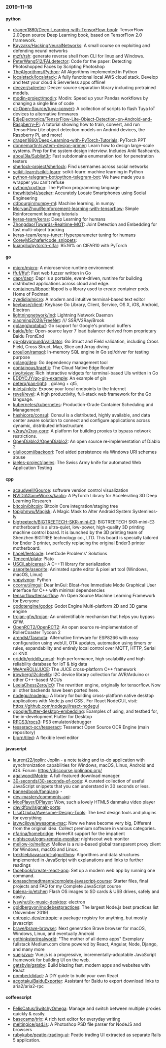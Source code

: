 ### 2019-11-18

#### python
* [dragen1860/Deep-Learning-with-TensorFlow-book](https://github.com/dragen1860/Deep-Learning-with-TensorFlow-book): TensorFlow 2.0Open source Deep Learning book, based on TensorFlow 2.0 framework.
* [Kayzaks/HackingNeuralNetworks](https://github.com/Kayzaks/HackingNeuralNetworks): A small course on exploiting and defending neural networks
* [mzfr/rsh](https://github.com/mzfr/rsh): generate reverse shell from CLI for linux and Windows.
* [PeterWang512/FALdetector](https://github.com/PeterWang512/FALdetector): Code for the paper: Detecting Photoshopped Faces by Scripting Photoshop
* [TheAlgorithms/Python](https://github.com/TheAlgorithms/Python): All Algorithms implemented in Python
* [localstack/localstack](https://github.com/localstack/localstack):  A fully functional local AWS cloud stack. Develop and test your cloud & Serverless apps offline!
* [deezer/spleeter](https://github.com/deezer/spleeter): Deezer source separation library including pretrained models.
* [modin-project/modin](https://github.com/modin-project/modin): Modin: Speed up your Pandas workflows by changing a single line of code
* [ct-Open-Source/tuya-convert](https://github.com/ct-Open-Source/tuya-convert): A collection of scripts to flash Tuya IoT devices to alternative firmwares
* [EdjeElectronics/TensorFlow-Lite-Object-Detection-on-Android-and-Raspberry-Pi](https://github.com/EdjeElectronics/TensorFlow-Lite-Object-Detection-on-Android-and-Raspberry-Pi): A tutorial showing how to train, convert, and run TensorFlow Lite object detection models on Android devices, the Raspberry Pi, and more!
* [dragen1860/Deep-Learning-with-PyTorch-Tutorials](https://github.com/dragen1860/Deep-Learning-with-PyTorch-Tutorials): PyTorch PPT
* [donnemartin/system-design-primer](https://github.com/donnemartin/system-design-primer): Learn how to design large-scale systems. Prep for the system design interview. Includes Anki flashcards.
* [aboul3la/Sublist3r](https://github.com/aboul3la/Sublist3r): Fast subdomains enumeration tool for penetration testers
* [sherlock-project/sherlock](https://github.com/sherlock-project/sherlock):  Find usernames across social networks
* [scikit-learn/scikit-learn](https://github.com/scikit-learn/scikit-learn): scikit-learn: machine learning in Python
* [python-telegram-bot/python-telegram-bot](https://github.com/python-telegram-bot/python-telegram-bot): We have made you a wrapper you can't refuse
* [python/cpython](https://github.com/python/cpython): The Python programming language
* [thewhiteh4t/seeker](https://github.com/thewhiteh4t/seeker): Accurately Locate Smartphones using Social Engineering
* [ddbourgin/numpy-ml](https://github.com/ddbourgin/numpy-ml): Machine learning, in numpy
* [MorvanZhou/Reinforcement-learning-with-tensorflow](https://github.com/MorvanZhou/Reinforcement-learning-with-tensorflow): Simple Reinforcement learning tutorials
* [keras-team/keras](https://github.com/keras-team/keras): Deep Learning for humans
* [Zhongdao/Towards-Realtime-MOT](https://github.com/Zhongdao/Towards-Realtime-MOT): Joint Detection and Embedding for fast multi-object tracking
* [keras-team/keras-tuner](https://github.com/keras-team/keras-tuner): Hyperparameter tuning for humans
* [CoreyMSchafer/code_snippets](https://github.com/CoreyMSchafer/code_snippets): 
* [kuangliu/pytorch-cifar](https://github.com/kuangliu/pytorch-cifar): 95.16% on CIFAR10 with PyTorch

#### go
* [micro/micro](https://github.com/micro/micro): A microservice runtime environment
* [ffuf/ffuf](https://github.com/ffuf/ffuf): Fast web fuzzer written in Go
* [dapr/dapr](https://github.com/dapr/dapr): Dapr is a portable, event-driven, runtime for building distributed applications across cloud and edge.
* [containers/libpod](https://github.com/containers/libpod): libpod is a library used to create container pods. Home of Podman.
* [zyedidia/micro](https://github.com/zyedidia/micro): A modern and intuitive terminal-based text editor
* [keybase/client](https://github.com/keybase/client): Keybase Go Library, Client, Service, OS X, iOS, Android, Electron
* [lightningnetwork/lnd](https://github.com/lightningnetwork/lnd): Lightning Network Daemon 
* [xiaoming2028/FreeNet](https://github.com/xiaoming2028/FreeNet): /// SSR/V2Ray/Brook 
* [golang/protobuf](https://github.com/golang/protobuf): Go support for Google's protocol buffers
* [baidu/bfe](https://github.com/baidu/bfe): Open-source layer 7 load balancer derived from proprietary Baidu FrontEnd
* [go-playground/validator](https://github.com/go-playground/validator): Go Struct and Field validation, including Cross Field, Cross Struct, Map, Slice and Array diving
* [proullon/ramsql](https://github.com/proullon/ramsql): In-memory SQL engine in Go sql/driver for testing purpose
* [golang/dep](https://github.com/golang/dep): Go dependency management tool
* [containous/traefik](https://github.com/containous/traefik): The Cloud Native Edge Router
* [rivo/tview](https://github.com/rivo/tview): Rich interactive widgets for terminal-based UIs written in Go
* [EDDYCJY/go-gin-example](https://github.com/EDDYCJY/go-gin-example): An example of gin
* [peterq/pan-light](https://github.com/peterq/pan-light): , golang + qt5, 
* [inlets/inlets](https://github.com/inlets/inlets): Expose your local endpoints to the Internet
* [revel/revel](https://github.com/revel/revel): A high productivity, full-stack web framework for the Go language.
* [kubernetes/kubernetes](https://github.com/kubernetes/kubernetes): Production-Grade Container Scheduling and Management
* [hashicorp/consul](https://github.com/hashicorp/consul): Consul is a distributed, highly available, and data center aware solution to connect and configure applications across dynamic, distributed infrastructure.
* [v2ray/v2ray-core](https://github.com/v2ray/v2ray-core): A platform for building proxies to bypass network restrictions.
* [OpenDiablo2/OpenDiablo2](https://github.com/OpenDiablo2/OpenDiablo2): An open source re-implementation of Diablo 2
* [giuliocomi/backoori](https://github.com/giuliocomi/backoori): Tool aided persistence via Windows URI schemes abuse
* [jaeles-project/jaeles](https://github.com/jaeles-project/jaeles): The Swiss Army knife for automated Web Application Testing

#### cpp
* [acaudwell/Gource](https://github.com/acaudwell/Gource): software version control visualization
* [NVIDIAGameWorks/kaolin](https://github.com/NVIDIAGameWorks/kaolin): A PyTorch Library for Accelerating 3D Deep Learning Research
* [bitcoin/bitcoin](https://github.com/bitcoin/bitcoin): Bitcoin Core integration/staging tree
* [topjohnwu/Magisk](https://github.com/topjohnwu/Magisk): A Magic Mask to Alter Android System Systemless-ly
* [bigtreetech/BIGTREETECH-SKR-mini-E3](https://github.com/bigtreetech/BIGTREETECH-SKR-mini-E3): BIGTREETECH SKR-mini-E3 motherboard is a ultra-quiet, low-power, high-quality 3D printing machine control board. It is launched by the 3D printing team of Shenzhen BIGTREE technology co., LTD. This board is specially tailored for Ender 3 printer, perfectly replacing the original Ender3 printer motherboard.
* [haoel/leetcode](https://github.com/haoel/leetcode): LeetCode Problems' Solutions
* [Tencent/plato](https://github.com/Tencent/plato): Plato
* [USCiLab/cereal](https://github.com/USCiLab/cereal): A C++11 library for serialization
* [aseprite/aseprite](https://github.com/aseprite/aseprite): Animated sprite editor & pixel art tool (Windows, macOS, Linux)
* [vnpy/vnpy](https://github.com/vnpy/vnpy): Python
* [ocornut/imgui](https://github.com/ocornut/imgui): Dear ImGui: Bloat-free Immediate Mode Graphical User interface for C++ with minimal dependencies
* [tensorflow/tensorflow](https://github.com/tensorflow/tensorflow): An Open Source Machine Learning Framework for Everyone
* [godotengine/godot](https://github.com/godotengine/godot): Godot Engine  Multi-platform 2D and 3D game engine
* [trojan-gfw/trojan](https://github.com/trojan-gfw/trojan): An unidentifiable mechanism that helps you bypass GFW.
* [OpenRCT2/OpenRCT2](https://github.com/OpenRCT2/OpenRCT2): An open source re-implementation of RollerCoaster Tycoon 2 
* [arendst/Tasmota](https://github.com/arendst/Tasmota): Alternative firmware for ESP8266 with easy configuration using webUI, OTA updates, automation using timers or rules, expandability and entirely local control over MQTT, HTTP, Serial or KNX
* [griddb/griddb_nosql](https://github.com/griddb/griddb_nosql): high performance, high scalability and high reliability database for IoT & big data
* [WeAreROLI/JUCE](https://github.com/WeAreROLI/JUCE): The JUCE cross-platform C++ framework
* [jrowberg/i2cdevlib](https://github.com/jrowberg/i2cdevlib): I2C device library collection for AVR/Arduino or other C++-based MCUs
* [LeelaChessZero/lc0](https://github.com/LeelaChessZero/lc0): The rewritten engine, originally for tensorflow. Now all other backends have been ported here.
* [nodegui/nodegui](https://github.com/nodegui/nodegui): A library for building cross-platform native desktop applications with Node.js and CSS . For React NodeGUI, visit: https://github.com/nodegui/react-nodegui 
* [google/flutter-desktop-embedding](https://github.com/google/flutter-desktop-embedding): Examples of using, and testbed for, the in-development Flutter for Desktop
* [RPCS3/rpcs3](https://github.com/RPCS3/rpcs3): PS3 emulator/debugger
* [tesseract-ocr/tesseract](https://github.com/tesseract-ocr/tesseract): Tesseract Open Source OCR Engine (main repository)
* [bjorn/tiled](https://github.com/bjorn/tiled): A flexible level editor

#### javascript
* [laurent22/joplin](https://github.com/laurent22/joplin): Joplin - a note taking and to-do application with synchronization capabilities for Windows, macOS, Linux, Android and iOS. Forum: https://discourse.joplinapp.org/
* [agalwood/Motrix](https://github.com/agalwood/Motrix): A full-featured download manager.
* [30-seconds/30-seconds-of-code](https://github.com/30-seconds/30-seconds-of-code): A curated collection of useful JavaScript snippets that you can understand in 30 seconds or less.
* [bannedbook/fanqiang](https://github.com/bannedbook/fanqiang): -
* [dev-mastery/comments-api](https://github.com/dev-mastery/comments-api): 
* [MoePlayer/DPlayer](https://github.com/MoePlayer/DPlayer):  Wow, such a lovely HTML5 danmaku video player
* [davidfowl/signalr-ports](https://github.com/davidfowl/signalr-ports): 
* [LisaDziuba/Awesome-Design-Tools](https://github.com/LisaDziuba/Awesome-Design-Tools): The best design tools and plugins for everything 
* [jaywcjlove/awesome-mac](https://github.com/jaywcjlove/awesome-mac):  Now we have become very big, Different from the original idea. Collect premium software in various categories.
* [nfarina/homebridge](https://github.com/nfarina/homebridge): HomeKit support for the impatient
* [nightscout/cgm-remote-monitor](https://github.com/nightscout/cgm-remote-monitor): nightscout web monitor
* [mellow-io/mellow](https://github.com/mellow-io/mellow): Mellow is a rule-based global transparent proxy client for Windows, macOS and Linux.
* [trekhleb/javascript-algorithms](https://github.com/trekhleb/javascript-algorithms):  Algorithms and data structures implemented in JavaScript with explanations and links to further readings
* [facebook/create-react-app](https://github.com/facebook/create-react-app): Set up a modern web app by running one command.
* [jonasschmedtmann/complete-javascript-course](https://github.com/jonasschmedtmann/complete-javascript-course): Starter files, final projects and FAQ for my Complete JavaScript course
* [balena-io/etcher](https://github.com/balena-io/etcher): Flash OS images to SD cards & USB drives, safely and easily.
* [lyswhut/lx-music-desktop](https://github.com/lyswhut/lx-music-desktop):  electron 
* [goldbergyoni/nodebestpractices](https://github.com/goldbergyoni/nodebestpractices):  The largest Node.js best practices list (November 2019)
* [entropic-dev/entropic](https://github.com/entropic-dev/entropic):   a package registry for anything, but mostly javascript   
* [brave/brave-browser](https://github.com/brave/brave-browser): Next generation Brave browser for macOS, Windows, Linux, and eventually Android
* [gothinkster/realworld](https://github.com/gothinkster/realworld): "The mother of all demo apps"  Exemplary fullstack Medium.com clone powered by React, Angular, Node, Django, and many more 
* [vuejs/vue](https://github.com/vuejs/vue):  Vue.js is a progressive, incrementally-adoptable JavaScript framework for building UI on the web.
* [gatsbyjs/gatsby](https://github.com/gatsbyjs/gatsby): Build blazing fast, modern apps and websites with React
* [pomber/didact](https://github.com/pomber/didact): A DIY guide to build your own React
* [acgotaku/BaiduExporter](https://github.com/acgotaku/BaiduExporter): Assistant for Baidu to export download links to aria2/aria2-rpc

#### coffeescript
* [FelisCatus/SwitchyOmega](https://github.com/FelisCatus/SwitchyOmega): Manage and switch between multiple proxies quickly & easily.
* [basecamp/trix](https://github.com/basecamp/trix): A rich text editor for everyday writing
* [meltingice/psd.js](https://github.com/meltingice/psd.js): A Photoshop PSD file parser for NodeJS and browsers
* [rubykube/peatio-trading-ui](https://github.com/rubykube/peatio-trading-ui): Peatio trading UI extracted as separate Rails 5 application.

